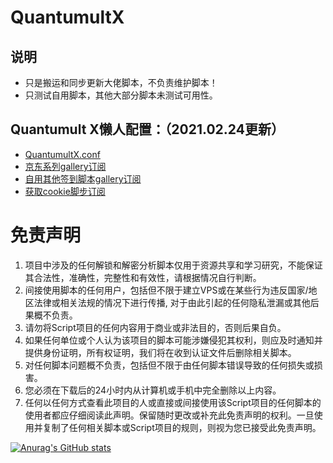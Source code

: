 # QuantumultX
## 说明
* 只是搬运和同步更新大佬脚本，不负责维护脚本！
* 只测试自用脚本，其他大部分脚本未测试可用性。

## Quantumult X懒人配置：（2021.02.24更新）
* [QuantumultX.conf](https://raw.githubusercontent.com/Mars-Sea/QuantumultX/main/QuantumultX.conf)
* [京东系列gallery订阅](https://raw.githubusercontent.com/Mars-Sea/QuantumultX/main/JD%20task%20gallery.json)
* [自用其他签到脚本gallery订阅](https://raw.githubusercontent.com/Mars-Sea/QuantumultX/main/%20Other%20task%20gallery.json)
* [获取cookie脚步订阅](https://raw.githubusercontent.com/Mars-Sea/QuantumultX/main/QuantumultX%20Cookie.conf)

# 免责声明
1. 项目中涉及的任何解锁和解密分析脚本仅用于资源共享和学习研究，不能保证其合法性，准确性，完整性和有效性，请根据情况自行判断。
2. 间接使用脚本的任何用户，包括但不限于建立VPS或在某些行为违反国家/地区法律或相关法规的情况下进行传播,  对于由此引起的任何隐私泄漏或其他后果概不负责。
3. 请勿将Script项目的任何内容用于商业或非法目的，否则后果自负。
4. 如果任何单位或个人认为该项目的脚本可能涉嫌侵犯其权利，则应及时通知并提供身份证明，所有权证明，我们将在收到认证文件后删除相关脚本。
5. 对任何脚本问题概不负责，包括但不限于由任何脚本错误导致的任何损失或损害。
6. 您必须在下载后的24小时内从计算机或手机中完全删除以上内容。
7. 任何以任何方式查看此项目的人或直接或间接使用该Script项目的任何脚本的使用者都应仔细阅读此声明。保留随时更改或补充此免责声明的权利。一旦使用并复制了任何相关脚本或Script项目的规则，则视为您已接受此免责声明。

[![Anurag's GitHub stats](https://github-readme-stats.vercel.app/api?username=Mars-Sea&show_icons=true&theme=merko)](https://github.com/Mars-Sea)